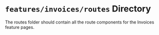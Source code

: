 # `features/invoices/routes` Directory

The routes folder should contain all the route components for the Invoices feature pages.
